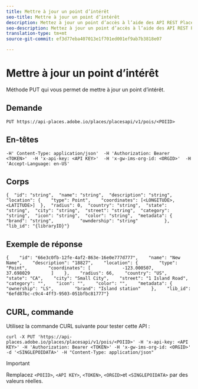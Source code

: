 ```yaml
---
title: Mettre à jour un point d’intérêt
seo-title: Mettre à jour un point d’intérêt
description: Mettez à jour un point d’accès à l’aide des API REST Places.
seo-description: Mettez à jour un point d’accès à l’aide des API REST Places.
translation-type: tm+mt
source-git-commit: ef3d77eba407013e1f701ed001ef9ab7b3818e07

---
```



# Mettre à jour un point d’intérêt

Méthode PUT qui vous permet de mettre à jour un point d’intérêt.

## Demande

```text
PUT https://api-places.adobe.io/places/placesapi/v1/pois/<POIID>
```

## En-têtes

```text
-H' Content-Type: application/json'  -H 'Authorization: Bearer <TOKEN>'  -H 'x-api-key: <API KEY>'  -H 'x-gw-ims-org-id: <ORGID>'  -H 'Accept-Language: en-US'
```

## Corps

```text
{  "id": "string",  "name": "string",  "description": "string",  "location": {    "type": Point",    "coordinates": [<LONGITUDE>, <LATITUDE>]  },  "radius": 0,  "country": "string",  "state": "string",  "city": "string",  "street": "string",  "category": "string",  "icon": "string",  "color": "string",  "metadata": {          "brand": "string",          "owndership": "string"          },  "lib_id": "{libraryID}"}
```

## Exemple de réponse

```text
{    "id": "66e3c0fb-12fe-4af2-863e-16e0e777d777",    "name": "New Name",    "description": "18827",    "location": {        "type": "Point",        "coordinates": [            -123.000507,            37.698029        ]    },    "radius": 66,    "country": "US",    "state": "CA",    "city": "Small City",    "street": "1 Island Road",    "category": "",    "icon": "",    "color": "",    "metadata": {        "ownership": "LS",        "brand": "Island station"    },    "lib_id": "6efd87bc-c9c4-4ff3-9503-051bfbc81777"}
```

## CURL, commande

Utilisez la commande CURL suivante pour tester cette API :

```text
curl -X PUT 'https://api-places.adobe.io/places/placesapi/v1/pois/<POIID>' -H 'x-api-key: <API KEY>' -H 'Authorization: Bearer <TOKEN>' -H 'x-gw-ims-org-id: <ORGID>' -d '<SINGLEPOIDATA>' -H "Content-Type: application/json"
```

>[!IMPORTANT]
>
>Remplacez `<POIID>`, `<API KEY>`, `<TOKEN>`, `<ORGID>`et `<SINGLEPOIDATA>` par des valeurs réelles.